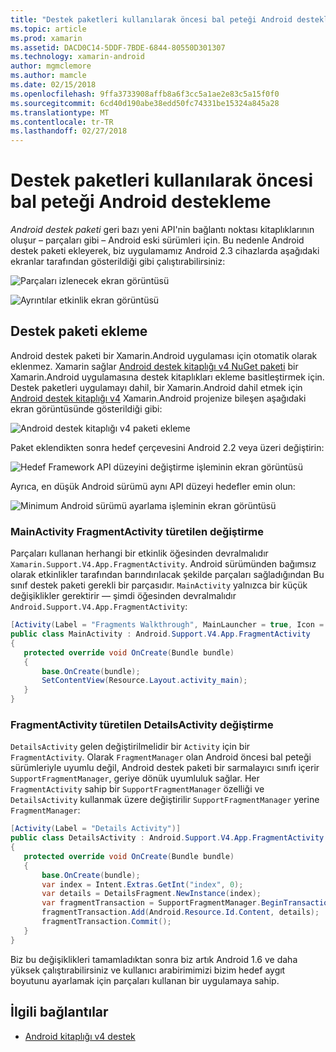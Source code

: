 ```yaml
---
title: "Destek paketleri kullanılarak öncesi bal peteği Android destekleme"
ms.topic: article
ms.prod: xamarin
ms.assetid: DACD0C14-5DDF-7BDE-6844-80550D301307
ms.technology: xamarin-android
author: mgmclemore
ms.author: mamcle
ms.date: 02/15/2018
ms.openlocfilehash: 9ffa3733908affb8a6f3cc5a1ae2e83c5a15f0f0
ms.sourcegitcommit: 6cd40d190abe38edd50fc74331be15324a845a28
ms.translationtype: MT
ms.contentlocale: tr-TR
ms.lasthandoff: 02/27/2018
---
```

# <a name="supporting-pre-honeycomb-android-using-support-packages"></a>Destek paketleri kullanılarak öncesi bal peteği Android destekleme

*Android destek paketi* geri bazı yeni API'nin bağlantı noktası kitaplıklarının oluşur &ndash; parçaları gibi &ndash; Android eski sürümleri için. Bu nedenle Android destek paketi ekleyerek, biz uygulamamız Android 2.3 cihazlarda aşağıdaki ekranlar tarafından gösterildiği gibi çalıştırabilirsiniz:

![Parçaları izlenecek ekran görüntüsü](supporting-pre-honeycomb-images/00.png)

![Ayrıntılar etkinlik ekran görüntüsü](supporting-pre-honeycomb-images/01.png)

<a name="Adding_the_Support_Package" />

## <a name="adding-the-support-package"></a>Destek paketi ekleme

Android destek paketi bir Xamarin.Android uygulaması için otomatik olarak eklenmez. Xamarin sağlar [Android destek kitaplığı v4 NuGet paketi](https://www.nuget.org/packages/Xamarin.Android.Support.v4/) bir Xamarin.Android uygulamasına destek kitaplıkları ekleme basitleştirmek için.
Destek paketleri uygulamayı dahil, bir Xamarin.Android dahil etmek için [Android destek kitaplığı v4](https://www.nuget.org/packages/Xamarin.Android.Support.v4/) Xamarin.Android projenize bileşen aşağıdaki ekran görüntüsünde gösterildiği gibi:

![Android destek kitaplığı v4 paketi ekleme](supporting-pre-honeycomb-images/02.png)

Paket eklendikten sonra hedef çerçevesini Android 2.2 veya üzeri değiştirin:

![Hedef Framework API düzeyini değiştirme işleminin ekran görüntüsü](supporting-pre-honeycomb-images/03.png)

Ayrıca, en düşük Android sürümü aynı API düzeyi hedefler emin olun:

![Minimum Android sürümü ayarlama işleminin ekran görüntüsü](supporting-pre-honeycomb-images/04.png)


<a name="Change_MainActivity_to_derive_from_FragmentActivity" />

### <a name="change-mainactivity-to-derive-from-fragmentactivity"></a>MainActivity FragmentActivity türetilen değiştirme

Parçaları kullanan herhangi bir etkinlik öğesinden devralmalıdır `Xamarin.Support.V4.App.FragmentActivity`. Android sürümünden bağımsız olarak etkinlikler tarafından barındırılacak şekilde parçaları sağladığından Bu sınıf destek paketi gerekli bir parçasıdır. `MainActivity` yalnızca bir küçük değişiklikler gerektirir — şimdi öğesinden devralmalıdır `Android.Support.V4.App.FragmentActivity`:

```csharp
[Activity(Label = "Fragments Walkthrough", MainLauncher = true, Icon = "@drawable/launcher")]
public class MainActivity : Android.Support.V4.App.FragmentActivity
{
   protected override void OnCreate(Bundle bundle)
   {
       base.OnCreate(bundle);
       SetContentView(Resource.Layout.activity_main);
   }
}
```

<a name="Change_DetailsActivity_to_derive_from_FragmentActivity" />

### <a name="change-detailsactivity-to-derive-from-fragmentactivity"></a>FragmentActivity türetilen DetailsActivity değiştirme

`DetailsActivity` gelen değiştirilmelidir bir `Activity` için bir `FragmentActivity`. Olarak `FragmentManager` olan Android öncesi bal peteği sürümleriyle uyumlu değil, Android destek paketi bir sarmalayıcı sınıfı içerir `SupportFragmentManager`, geriye dönük uyumluluk sağlar. Her `FragmentActivity` sahip bir `SupportFragmentManager` özelliği ve `DetailsActivity` kullanmak üzere değiştirilir `SupportFragmentManager` yerine `FragmentManager`:

```csharp
[Activity(Label = "Details Activity")]
public class DetailsActivity : Android.Support.V4.App.FragmentActivity
{
   protected override void OnCreate(Bundle bundle)
   {
       base.OnCreate(bundle);
       var index = Intent.Extras.GetInt("index", 0);
       var details = DetailsFragment.NewInstance(index);
       var fragmentTransaction = SupportFragmentManager.BeginTransaction(); // Notice the change from FragmentManager to SupportFragmentManager
       fragmentTransaction.Add(Android.Resource.Id.Content, details);
       fragmentTransaction.Commit();
   }
}
```

Biz bu değişiklikleri tamamladıktan sonra biz artık Android 1.6 ve daha yüksek çalıştırabilirsiniz ve kullanıcı arabirimimizi bizim hedef aygıt boyutunu ayarlamak için parçaları kullanan bir uygulamaya sahip.


## <a name="related-links"></a>İlgili bağlantılar

- [Android kitaplığı v4 destek](https://www.nuget.org/packages/Xamarin.Android.Support.v4)
